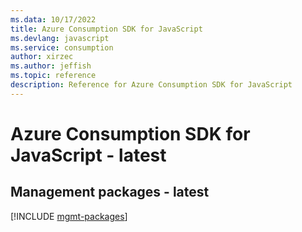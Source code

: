 ```yaml
---
ms.data: 10/17/2022
title: Azure Consumption SDK for JavaScript
ms.devlang: javascript
ms.service: consumption
author: xirzec
ms.author: jeffish
ms.topic: reference
description: Reference for Azure Consumption SDK for JavaScript
---
```

# Azure Consumption SDK for JavaScript - latest

## Management packages - latest
[!INCLUDE [mgmt-packages](consumption-mgmt-index.md)]